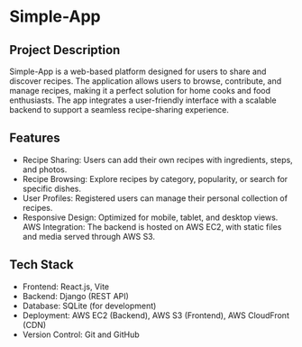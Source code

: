 # Simple-App

## Project Description

Simple-App is a web-based platform designed for users to share and discover recipes. The application allows users to browse, contribute, and manage recipes, making it a perfect solution for home cooks and food enthusiasts. The app integrates a user-friendly interface with a scalable backend to support a seamless recipe-sharing experience.

## Features

* Recipe Sharing: Users can add their own recipes with ingredients, steps, and photos.
* Recipe Browsing: Explore recipes by category, popularity, or search for specific dishes.
* User Profiles: Registered users can manage their personal collection of recipes.
* Responsive Design: Optimized for mobile, tablet, and desktop views.
AWS Integration: The backend is hosted on AWS EC2, with static files and media served through AWS S3.

## Tech Stack

* Frontend: React.js, Vite
* Backend: Django (REST API)
* Database: SQLite (for development)
* Deployment: AWS EC2 (Backend), AWS S3 (Frontend), AWS CloudFront (CDN)
* Version Control: Git and GitHub
